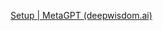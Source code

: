 [Setup | MetaGPT (deepwisdom.ai)](https://docs.deepwisdom.ai/main/en/guide/get_started/setup.html)

# 
